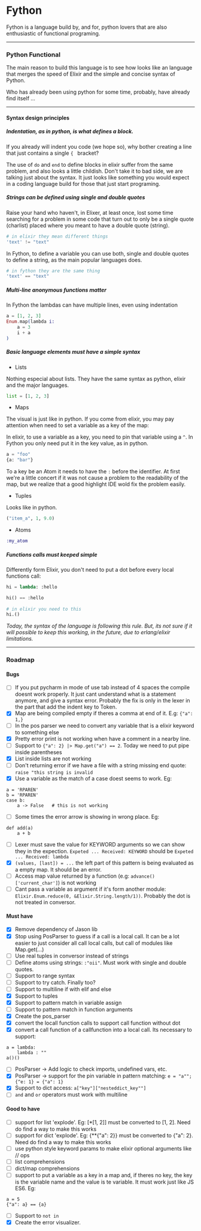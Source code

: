 # Fython

Fython is a language build by, and for,  python lovers that are also enthusiastic of functional programing.

<hr>

### Python Functional 

The main reason to build this language is to see how looks like an language that merges the speed of Elixir and the simple and concise syntax of Python. 

Who has already been using python for some time, probably, have already find itself ...

<hr>

#### Syntax design principles



##### Indentation, as in python, is what defines a block. 

If you already will indent you code (we hope so), why bother creating a line that just contains a single `{ ` bracket? 

The use of `do` and `end` to define blocks in elixir suffer from the same problem, and also looks a little childish. Don't take it to bad side, we are talking just about the syntax. It just looks like something you would expect in a coding language build for those that just start programing.

##### Strings can be defined using single and double quotes

Raise your hand who haven't, in Elixer, at least once, lost some time searching for a problem in some code that turn out to only be a single quote (charlist) placed where you meant to have a double quote (string).

```elixir
# in elixir they mean different things
'text' != "text"
```

In Fython, to define a variable you can use both, single and double quotes to define a string, as the main popular languages does.

```elixir
# in fython they are the same thing
'text' == "text"  
```

##### Multi-line anonymous functions matter 

In Fython the lambdas can have multiple lines, even using indentation

```elixir
a = [1, 2, 3]
Enum.map(lambda i:
	a = 3
	i + a
)
```

##### Basic language elements must have a simple syntax

* Lists

Nothing especial about lists. They have the same syntax as python, elixir and the major languages.

```python
list = [1, 2, 3]
```

* Maps 

The visual is just like in python. If you come from elixir, you may pay attention when need to set a variable as a key of the map:

In elixir, to use a variable as a key, you need to pin that variable using a `^`. In Fython you only need put it in the key value, as in python. 

```python
a = "foo"
{a: "bar"}
```

To a key be an Atom it needs to have the `:` before the identifier. At first we're a little concert if it was not cause a problem to the readability of the map, but we realize that a good highlight IDE wold fix the problem easily.

* Tuples

Looks like in python. 

```python
("item_a", 1, 9.0)
```

* Atoms

```elixir
:my_atom
```

##### Functions calls must keeped simple

Differently form Elixir, you don't need to put a dot before every local functions call:

```  python
hi = lambda: :hello

hi() == :hello
    
# in elixir you need to this
hi.()
```

*Today, the syntax of the language is following this rule. But, its not sure if it will possible to keep this working, in the future, due to erlang/elixir limitations.*

<hr>

### Roadmap

#### Bugs
- [ ] If you put pycharm in mode of use tab instead of 4 spaces the compile doesnt work properly. It just cant understand what is a statement anymore, and give a syntax error. Probably the fix is only in the lexer in the part that add the indent key to Token.
- [x] Map are being compiled empty if theres a comma at end of it. E.g: `{"a": 1,}`
- [ ] In the pos parser we need to convert any variable that is a elixir keyword to something else
- [x] Pretty error print is not working when have a comment in a nearby line.
- [ ] Support to `{"a": 2} |> Map.get("a") == 2`. Today we need to put pipe inside parentheses
- [x] List inside lists are not working
- [ ] Don't returning error if we have a file with a string missing end quote: `raise "this string is invalid`
- [x] Use a variable as the match of a case doest seems to work. Eg: 
```
a = 'RPAREN'
b = 'RPAREN'
case b:
    a -> False   # this is not working
```
- [ ] Some times the error arrow is showing in wrong place. Eg:
```
def add(a)
    a + b
```
- [ ] Lexer must save the value for KEYWORD arguments so we can show they in the expection.
`Expeted ... Received: KEYWORD` should be `Expeted ... Received: lambda`
- [x] `(values, [last]) = ...` the left part of this pattern is being evaluated as a empty map. It should be an error.
- [ ] Access map value returned by a function (e.g: `advance()['current_char']`) is not working
- [ ] Cant pass a variable as argument if it's form another module: `Elixir.Enum.reduce(0, &Elixir.String.length/1))`. Probably the dot is not treated in conversor.

#### Must have
- [x] Remove dependency of Jason lib
- [x] Stop using PosParser to guess if a call is a local call. It can be a lot easier to just consider
all call local calls, but call of modules like Map.get(...)
- [ ] Use real tuples in conversor instead of strings
- [ ] Define atoms using strings: `:"oii"`. Must work with single and double quotes.
- [ ] Support to range syntax
- [ ] Support to try catch. Finally too?
- [ ] Support to multiline if with elif and else
- [x] Support to tuples
- [x] Support to pattern match in variable assign
- [ ] Support to pattern match in function arguments
- [x] Create the pos_parser
- [x] convert the locall function calls to support call function without dot
- [x] convert a call function of a callfunction into a local call. Its necessary to support:
```
a = lambda:
    lambda : ""
a()()
```
- [ ] PosParser -> Add logic to check imports, undefined vars, etc.
- [x] PosParser -> support for the pin variable in pattern matching: `e = "a""; {^e: 1} = {"a": 1}`
- [x] Support to dict access: ```a["key"]["nesteddict_key""]```
- [ ] `and` and `or` operators must work with multiline

#### Good to have
- [ ] support for list 'explode'. Eg: [*[1, 2]] must be converted to [1, 2]. Need do find a way to make this works
- [ ] support for dict 'explode'. Eg: {\**{"a": 2}} must be converted to {"a": 2}. Need do find a way to make this works
- [ ] use python style keyword params to make elixir optional arguments like // ops
- [ ] list comprehensions
- [ ] dict/map comprehensions
- [ ] support to put a variable as a key in a map and, if theres no key, the key is the variable name and the value is te variable. It must work just like JS ES6. Eg: 
```
a = 5
{"a": a} == {a}
```
- [ ] Support to `not in` 
- [x] Create the error visualizer.
